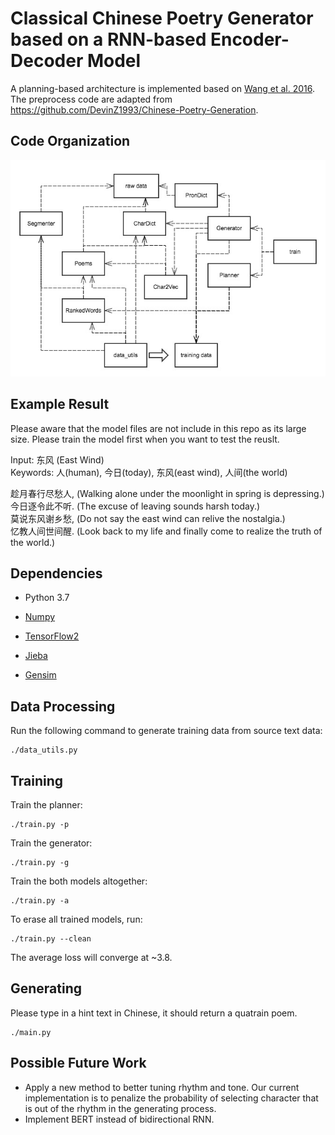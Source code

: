 # Classical Chinese Poetry Generator based on a RNN-based Encoder-Decoder Model

A planning-based architecture is implemented based on [Wang et al. 2016](https://arxiv.org/abs/1610.09889).  
The preprocess code are adapted from https://github.com/DevinZ1993/Chinese-Poetry-Generation.

## Code Organization

![Structure of Code](img/structure.jpg)

## Example Result

Please aware that the model files are not include in this repo as its large size. Please train the model first when you want to test the reuslt.  

Input: 东风 (East Wind)  
Keywords:  人(human), 今日(today), 东风(east wind), 人间(the world)  
  
趁月春行尽愁人, (Walking alone under the moonlight in spring is depressing.)  
今日逐令此不听. (The excuse of leaving sounds harsh today.)  
莫说东风谢乡愁,  (Do not say the east wind can relive the nostalgia.)  
忆教人间世间醒. (Look back to my life and finally come to realize the truth of the world.)

## Dependencies

* Python 3.7

* [Numpy](http://www.numpy.org/)

* [TensorFlow2](https://www.tensorflow.org/)

* [Jieba](https://github.com/fxsjy/jieba)

* [Gensim](https://radimrehurek.com/gensim/)


## Data Processing

Run the following command to generate training data from source text data:

    ./data_utils.py

## Training

Train the planner:

    ./train.py -p

Train the generator:

    ./train.py -g

Train the both models altogether:

    ./train.py -a

To erase all trained models, run:

    ./train.py --clean


The average loss will converge at ~3.8.

## Generating

Please type in a hint text in Chinese, it should return a quatrain poem.

    ./main.py



## Possible Future Work

* Apply a new method to better tuning rhythm and tone. Our current implementation is to penalize the probability of selecting character that is out of the rhythm in the generating process.
* Implement BERT instead of bidirectional RNN.


